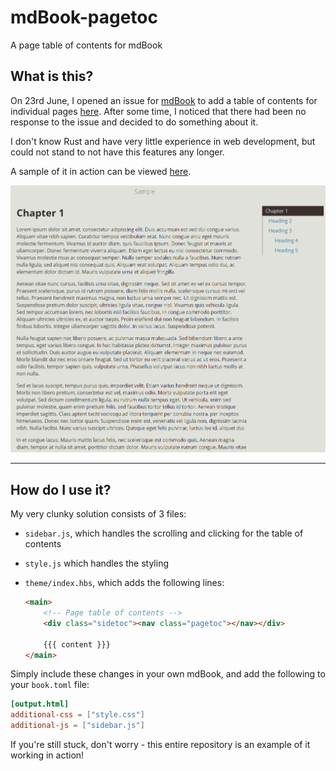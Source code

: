# mdBook-pagetoc
A page table of contents for mdBook

## What is this?

On 23rd June, I opened an issue for [mdBook](https://github.com/rust-lang/mdBook) to add a table of contents for individual pages [here](https://github.com/rust-lang/mdBook/issues/1263). After some time, I noticed that there had been no response to the issue and decided to do something about it.

I don't know Rust and have very little experience in web development, but could not stand to not have this features any longer.

A sample of it in action can be viewed [here](https://www.jorel.dev/mdBook-pagetoc/).

![](./sample.png)

-----

## How do I use it?

My very clunky solution consists of 3 files:

- `sidebar.js`, which handles the scrolling and clicking for the table of contents

- `style.js` which handles the styling

- `theme/index.hbs`, which adds the following lines:

  ```html
  <main>
      <!-- Page table of contents -->
      <div class="sidetoc"><nav class="pagetoc"></nav></div>
  
      {{{ content }}}
  </main>
  ```

Simply include these changes in your own mdBook, and add the following to your `book.toml` file:

```toml
[output.html]
additional-css = ["style.css"]
additional-js = ["sidebar.js"]
```

If you're still stuck, don't worry - this entire repository is an example of it working in action!